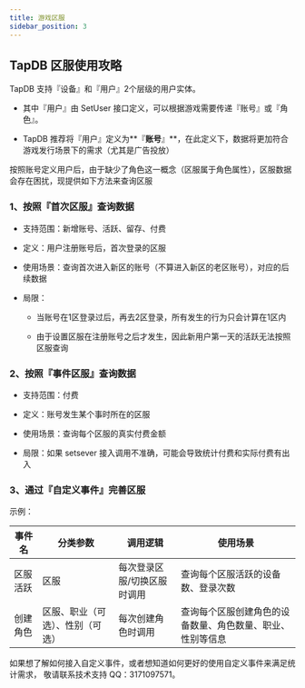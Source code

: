 ```yaml
---
title: 游戏区服
sidebar_position: 3
---
```


## TapDB 区服使用攻略
TapDB 支持『设备』和『用户』2个层级的用户实体。
* 其中『用户』由 SetUser 接口定义，可以根据游戏需要传递『账号』或『角色』。

* TapDB 推荐将『用户』定义为**『**账号**』**，在此定义下，数据将更加符合游戏发行场景下的需求（尤其是广告投放）


按照账号定义用户后，由于缺少了角色这一概念（区服属于角色属性），区服数据会存在困扰，现提供如下方法来查询区服

### 1、按照『首次区服』查询数据
* 支持范围：新增账号、活跃、留存、付费

* 定义：用户注册账号后，首次登录的区服

* 使用场景：查询首次进入新区的账号（不算进入新区的老区账号），对应的后续数据

* 局限：

	* 当账号在1区登录过后，再去2区登录，所有发生的行为只会计算在1区内

	* 由于设置区服在注册账号之后才发生，因此新用户第一天的活跃无法按照区服查询



### 2、按照『事件区服』查询数据
* 支持范围：付费

* 定义：账号发生某个事时所在的区服

* 使用场景：查询每个区服的真实付费金额

* 局限：如果 setsever 接入调用不准确，可能会导致统计付费和实际付费有出入


### 3、通过『自定义事件』完善区服

示例：

| 事件名 | 分类参数 | 调用逻辑 | 使用场景 |
| --- | --- | --- | --- |
| 区服活跃 | 区服 | 每次登录区服/切换区服时调用 | 查询每个区服活跃的设备数、登录次数 |
| 创建角色 | 区服、职业（可选）、性别（可选） | 每次创建角色时调用 | 查询每个区服创建角色的设备数量、角色数量、职业、性别等信息 |

如果想了解如何接入自定义事件，或者想知道如何更好的使用自定义事件来满足统计需求，
敬请联系技术支持 QQ：3171097571。
